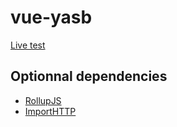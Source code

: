 # vue-yasb

[Live test](https://c4software.github.io/vue-yasb/index.html)

## Optionnal dependencies

- [RollupJS](https://github.com/rollup/rollup)
- [ImportHTTP](https://github.com/egoist/import-http)
